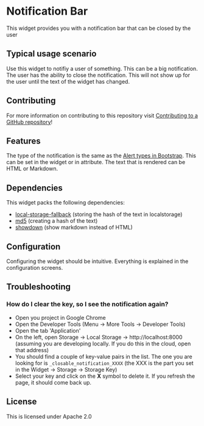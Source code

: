Notification Bar
===

This widget provides you with a notification bar that can be closed by the user

## Typical usage scenario

Use this widget to notifiy a user of something. This can be a big notification. The user has the ability to close the notification. This will not show up for the user until the text of the widget has changed.

## Contributing
For more information on contributing to this repository visit [Contributing to a GitHub repository](https://docs.mendix.com/howto/collaboration-project-management/contribute-to-a-github-repository)!

## Features

The type of the notification is the same as the [Alert types in Bootstrap](https://getbootstrap.com/docs/3.3/components/#alerts-examples). This can be set in the widget or in attribute. The text that is rendered can be HTML or Markdown.

## Dependencies

This widget packs the following dependencies:

- [local-storage-fallback](https://github.com/ripeworks/local-storage-fallback) (storing the hash of the text in localstorage)
- [md5](https://github.com/pvorb/node-md5) (creating a hash of the text)
- [showdown](https://github.com/showdownjs/showdown) (show markdown instead of HTML)

## Configuration

Configuring the widget should be intuitive. Everything is explained in the configuration screens.

## Troubleshooting

### How do I clear the key, so I see the notification again?

- Open you project in Google Chrome
- Open the Developer Tools (Menu -> More Tools -> Developer Tools)
- Open the tab 'Application'
- On the left, open Storage -> Local Storage -> http://localhost:8000 (assuming you are developing locally. If you do this in the cloud, open that address)
- You should find a couple of key-value pairs in the list. The one you are looking for is ``_closable_notification_XXXX`` (the XXX is the part you set in the Widget -> Storage -> Storage Key)
- Select your key and click on the **X** symbol to delete it. If you refresh the page, it should come back up.

## License

This is licensed under Apache 2.0

